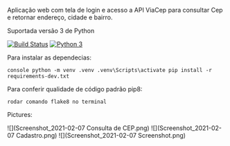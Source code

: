 Aplicação web com tela de login e acesso a API ViaCep
para consultar Cep e retornar endereço, cidade e bairro.

Suportada versão 3 de Python

[![Build Status](https://www.travis-ci.com/heltonteixeira92/Proj_teste.svg?branch=master)](https://www.travis-ci.com/heltonteixeira92/Proj_teste)
[![Python 3](https://pyup.io/repos/github/heltonteixeira92/Proj_teste/python-3-shield.svg)](https://pyup.io/repos/github/heltonteixeira92/Proj_teste/)

 Para instalar as dependecias:

```console python -m venv .venv .venv\Scripts\activate pip install -r requirements-dev.txt```

Para conferir qualidade de código padrão pip8:

```rodar comando flake8 no terminal```



Pictures:

![](Screenshot_2021-02-07 Consulta de CEP.png)
![](Screenshot_2021-02-07 Cadastro.png)
![](Screenshot_2021-02-07 Screenshot.png)
